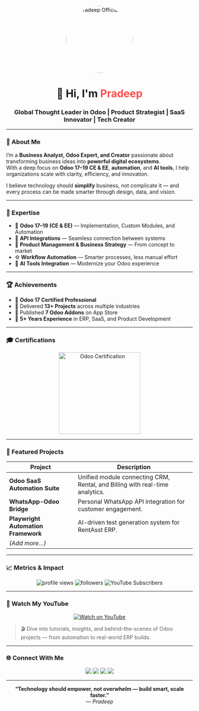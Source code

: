 <!-- Banner / Profile Image -->
<p align="center">
  <img src="https://avatars.githubusercontent.com/u/88648255?v=4" width="180" height="180" style="border-radius:50%;" alt="Pradeep Official AI"/>
</p>

<h1 align="center">👋 Hi, I'm <span style="color:#ff4d4d;">Pradeep</span></h1>
<h3 align="center">Global Thought Leader in Odoo | Product Strategist | SaaS Innovator | Tech Creator</h3>

---

### 🚀 About Me
I’m a **Business Analyst, Odoo Expert, and Creator** passionate about transforming business ideas into **powerful digital ecosystems**.  
With a deep focus on **Odoo 17–19 CE & EE**, **automation**, and **AI tools**, I help organizations scale with clarity, efficiency, and innovation.

I believe technology should **simplify** business, not complicate it — and every process can be made smarter through design, data, and vision.

---

### 💼 Expertise
- 🧩 **Odoo 17–19 (CE & EE)** — Implementation, Custom Modules, and Automation  
- 🔗 **API Integrations** — Seamless connection between systems  
- 🧠 **Product Management & Business Strategy** — From concept to market  
- ⚙️ **Workflow Automation** — Smarter processes, less manual effort  
- 🤖 **AI Tools Integration** — Modernize your Odoo experience  

---

### 🏆 Achievements
- 🥇 **Odoo 17 Certified Professional**  
- 🚀 Delivered **13+ Projects** across multiple industries  
- 🧩 Published **7 Odoo Addons** on App Store  
- 💼 **5+ Years Experience** in ERP, SaaS, and Product Development  

---

### 🎓 Certifications
<p align="center">
  <img src="https://www.linkedin.com/feed/update/urn:li:activity:7353032810783256577?updateEntityUrn=urn%3Ali%3Afs_feedUpdate%3A%28V2%2Curn%3Ali%3Aactivity%3A7353032810783256577%29&lipi=urn%3Ali%3Apage%3Ad_flagship3_profile_view_base%3BwkYpz7r4QkOfjDbxozKSXA%3D%3D" width="220" alt="Odoo Certification"/>
</p>

---

### 🌟 Featured Projects
| Project | Description |
|----------|--------------|
| **Odoo SaaS Automation Suite** | Unified module connecting CRM, Rental, and Billing with real-time analytics. |
| **WhatsApp-Odoo Bridge** | Personal WhatsApp API integration for customer engagement. |
| **Playwright Automation Framework** | AI-driven test generation system for RentAsst ERP. |
| *(Add more…)* |  |

---

### 📈 Metrics & Impact
<p align="center">
  <img src="https://komarev.com/ghpvc/?username=PradeepOfficialAi&label=Profile%20Views&color=ff4d4d&style=for-the-badge" alt="profile views"/>
  <img src="https://img.shields.io/github/followers/PradeepOfficialAi?style=for-the-badge&color=blue" alt="followers"/>
  <img src="https://img.shields.io/youtube/channel/subscribers/YOUR_CHANNEL_ID?style=for-the-badge&label=YouTube%20Subscribers&color=red" alt="YouTube Subscribers"/>
</p>

---

### 🎥 Watch My YouTube
<p align="center">
  <a href="[YOUR_YOUTUBE_CHANNEL_LINK](https://www.youtube.com/channel/UCkbr9ZGQwc4k6UWshwhBGeQ)" target="_blank">
    <img src="https://img.shields.io/badge/▶️%20Watch%20on%20YouTube-red?style=for-the-badge&logo=youtube" alt="Watch on YouTube"/>
  </a>
</p>

> 🎬 Dive into tutorials, insights, and behind-the-scenes of Odoo projects — from automation to real-world ERP builds.

---

### 🌐 Connect With Me
<p align="center">
  <a href="YOUR_LINKEDIN_URL"><img src="https://img.shields.io/badge/LinkedIn-blue?style=for-the-badge&logo=linkedin"/></a>
  <a href="YOUR_WEBSITE_URL"><img src="https://img.shields.io/badge/Website-000000?style=for-the-badge&logo=google-chrome&logoColor=white"/></a>
  <a href="mailto:YOUR_EMAIL"><img src="https://img.shields.io/badge/Email-D14836?style=for-the-badge&logo=gmail&logoColor=white"/></a>
  <a href="YOUR_YOUTUBE_CHANNEL_LINK"><img src="https://img.shields.io/badge/YouTube-red?style=for-the-badge&logo=youtube&logoColor=white"/></a>
</p>

---

<p align="center">
  <b>“Technology should empower, not overwhelm — build smart, scale faster.”</b><br/>
  <i>— Pradeep</i>
</p>
